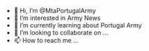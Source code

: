 - 👋 Hi, I’m @MtaPortugalArmy
- 👀 I’m interested in Army News
- 🌱 I’m currently learning about Portugal Army
- 💞️ I’m looking to collaborate on ...
- 📫 How to reach me ...

<!---
MtaPortugalArmy/MtaPortugalArmy is a ✨ special ✨ repository because its `README.md` (this file) appears on your GitHub profile.
You can click the Preview link to take a look at your changes.
--->
